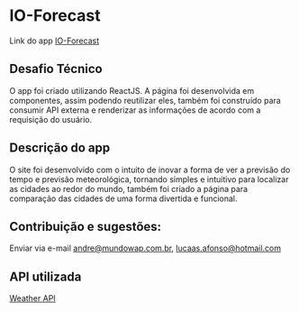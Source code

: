 # IO-Forecast

Link do app [IO-Forecast](https://io-forecast.herokuapp.com)

## Desafio Técnico

O app foi criado utilizando ReactJS. A página foi desenvolvida em componentes, assim podendo reutilizar eles, também foi construído para consumir API externa e renderizar as informações de acordo com a requisição do usuário. 


## Descrição do app

O site foi desenvolvido com o intuito de inovar a forma de ver a previsão do tempo e previsão meteorológica, tornando simples e intuitivo para localizar as cidades ao redor do mundo, também foi criado a página para comparação das cidades de uma forma divertida e funcional.  

## Contribuição e sugestões:

Enviar via e-mail andre@mundowap.com.br, lucaas.afonso@hotmail.com

## API utilizada
[Weather API](https://www.weatherapi.com)
